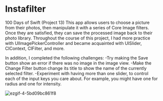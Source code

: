 # Instafilter
100 Days of Swift (Project 13) This app allows users to choose a picture from their photos, then manipulate it with a series of Core Image filters. Once they are 
satisfied, they can save the processed image back to their photo library. Throughout the course of this project, I had more practice with UIImagePickerController and 
became acquainted with UISlider, CIContext, CIFilter, and more.


In addition, I completed the following challenges:
-Try making the Save button show an error if there was no image in the image view.
-Make the Change Filter button change its title to show the name of the currently selected filter.
-Experiment with having more than one slider, to control each of the input keys you care about. For example, you might have one for radius and one for intensity.

![ezgif-4-5bd09bc861f8](https://user-images.githubusercontent.com/42749527/104766160-13fc0280-5738-11eb-8f38-ab4e4592f484.gif)
